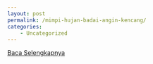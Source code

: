 ```yaml
---
layout: post
permalink: /mimpi-hujan-badai-angin-kencang/
categories:
    - Uncategorized
---
```


[Baca Selengkapnya](/05)